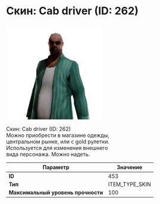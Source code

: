 # Скин: Cab driver (ID: 262)

![Item Image](../img/453.webp?raw=true)

Скин: Cab driver (ID: 262)<br>Можно приобрести в магазине одежды,<br>центральном рынке, или с gold рулетки.<br>Используется для изменения внешнего<br>вида персонажа. Можно надеть.


| Параметр | Значение |
|----------|----------|
| **ID** | 453 |
| **Тип** | ITEM_TYPE_SKIN |
| **Максимальный уровень прочности** | 100 |

